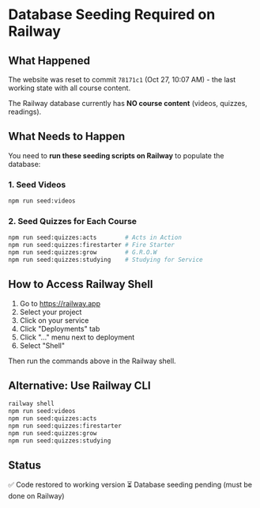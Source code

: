 # Database Seeding Required on Railway

## What Happened

The website was reset to commit `78171c1` (Oct 27, 10:07 AM) - the last working state with all course content.

The Railway database currently has **NO course content** (videos, quizzes, readings).

## What Needs to Happen

You need to **run these seeding scripts on Railway** to populate the database:

### 1. Seed Videos
```bash
npm run seed:videos
```

### 2. Seed Quizzes for Each Course
```bash
npm run seed:quizzes:acts        # Acts in Action
npm run seed:quizzes:firestarter # Fire Starter  
npm run seed:quizzes:grow        # G.R.O.W
npm run seed:quizzes:studying    # Studying for Service
```

## How to Access Railway Shell

1. Go to https://railway.app
2. Select your project
3. Click on your service
4. Click "Deployments" tab
5. Click "..." menu next to deployment
6. Select "Shell"

Then run the commands above in the Railway shell.

## Alternative: Use Railway CLI

```bash
railway shell
npm run seed:videos
npm run seed:quizzes:acts
npm run seed:quizzes:firestarter
npm run seed:quizzes:grow
npm run seed:quizzes:studying
```

## Status

✅ Code restored to working version
⏳ Database seeding pending (must be done on Railway)
